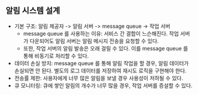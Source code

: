 ## 알림 시스템 설계
- 기본 구조: 알림 제공자 -> 알림 서버 -> message queue -> 작업 서버
  - message queue 를 사용하는 이유: 서비스 간 결합이 느슨해진다. 작업 서버가 다운되어도 알림 서버는 알림 메시지 전송을 요청할 수 있다.
  - 또한, 작업 서버의 알림 발송은 오래 걸릴 수 있다. 이를 message queue 를 통해 비동기로 처리할 수 있다.
- 데이터 손실 방지: message queue 를 통해 알림 작업을 할 경우, 알림 데이터가 손실되면 안 된다. 별도의 로그 데이터를 저장하여 재시도 로직을 구현해야 한다.
- 전송률 제한: 사용자에게 너무 많은 알림을 보낼 경우 사용성이 저하될 수 있다.
- 큐 모니터링: 큐에 쌓인 알림의 개수가 너무 많을 경우, 작업 서버를 증설할 수 있다.
